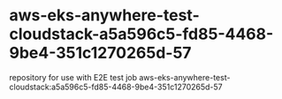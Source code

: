 # aws-eks-anywhere-test-cloudstack-a5a596c5-fd85-4468-9be4-351c1270265d-57
repository for use with E2E test job aws-eks-anywhere-test-cloudstack:a5a596c5-fd85-4468-9be4-351c1270265d-57
